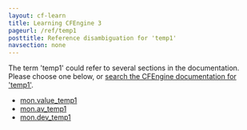```yaml
---
layout: cf-learn
title: Learning CFEngine 3
pageurl: /ref/temp1
posttitle: Reference disambiguation for 'temp1'
navsection: none
---
```


The term 'temp1' could refer to several sections in the documentation. Please choose one below, or
[search the CFEngine documentation for 'temp1'](http://cfengine.com/docs/3.5/search.html?q=temp1).

- [mon.value_temp1](http://cfengine.com/docs/3.5/reference-special-variables-context-mon.html#mon-value_temp1)
- [mon.av_temp1](http://cfengine.com/docs/3.5/reference-special-variables-context-mon.html#mon-av_temp1)
- [mon.dev_temp1](http://cfengine.com/docs/3.5/reference-special-variables-context-mon.html#mon-dev_temp1)
